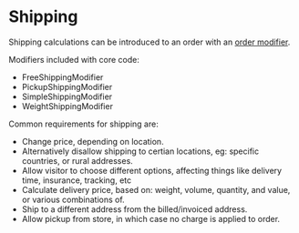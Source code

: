 # Shipping

Shipping calculations can be introduced to an order with an [order modifier](OrderModifiers).

Modifiers included with core code:

 * FreeShippingModifier
 * PickupShippingModifier
 * SimpleShippingModifier
 * WeightShippingModifier

Common requirements for shipping are:

 * Change price, depending on location.
 * Alternatively disallow shipping to certian locations, eg: specific countries, or rural addresses.
 * Allow visitor to choose different options, affecting things like delivery time, insurance, tracking, etc
 * Calculate delivery price, based on: weight, volume, quantity, and value, or various combinations of.
 * Ship to a different address from the billed/invoiced address.
 * Allow pickup from store, in which case no charge is applied to order.